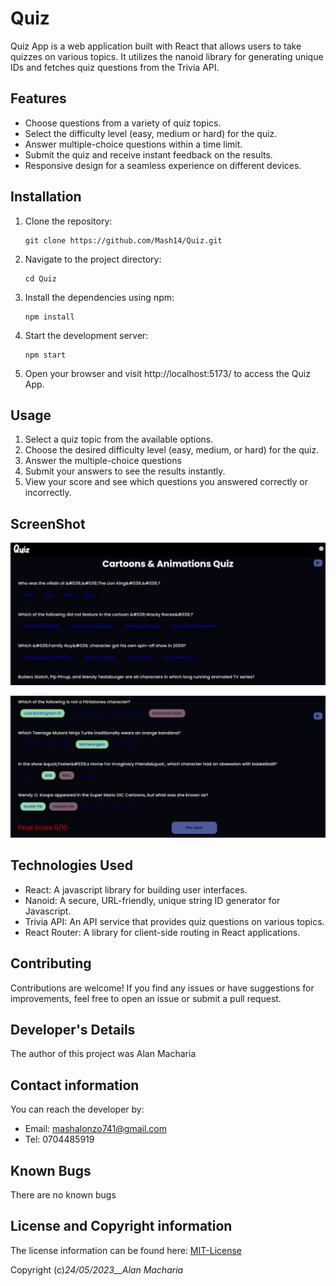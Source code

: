 # Quiz

Quiz App is a web application built with React that allows users to take quizzes on various topics. It utilizes the nanoid library for generating unique IDs and fetches quiz questions from the Trivia API.

## Features

- Choose questions from a variety of quiz topics.
- Select the difficulty level (easy, medium or hard) for the quiz.
- Answer multiple-choice questions within a time limit.
- Submit the quiz and receive instant feedback on the results.
- Responsive design for a seamless experience on different devices.

## Installation

1. Clone the repository:
   ```
   git clone https://github.com/Mash14/Quiz.git
   ```
2. Navigate to the project directory:
   ```
   cd Quiz
   ```
3. Install the dependencies using npm:
   ```
   npm install
   ```
4. Start the development server:
   ```
   npm start
   ```
5. Open your browser and visit http://localhost:5173/ to access the Quiz App.

## Usage

1. Select a quiz topic from the available options.
2. Choose the desired difficulty level (easy, medium, or hard) for the quiz.
3. Answer the multiple-choice questions
4. Submit your answers to see the results instantly.
5. View your score and see which questions you answered correctly or incorrectly.

## ScreenShot

![Quiz Before Answering](/src/assets/Screenshot%20from%202023-06-01%2011-46-04.png)

![Quiz After Answering](/src/assets/Screenshot%20from%202023-06-01%2011-47-50.png)

## Technologies Used

- React: A javascript library for building user interfaces.
- Nanoid: A secure, URL-friendly, unique string ID generator for Javascript.
- Trivia API: An API service that provides quiz questions on various topics.
- React Router: A library for client-side routing in React applications.

## Contributing

Contributions are welcome! If you find any issues or have suggestions for improvements, feel free to open an issue or submit a pull request.

## Developer's Details

The author of this project was Alan Macharia

## Contact information

You can reach the developer by:

- Email: mashalonzo741@gmail.com
- Tel: 0704485919

## Known Bugs

There are no known bugs

## License and Copyright information

The license information can be found here: [MIT-License](https://opensource.org/licenses/MIT)

Copyright (c)_24/05/2023\_\_Alan Macharia_

